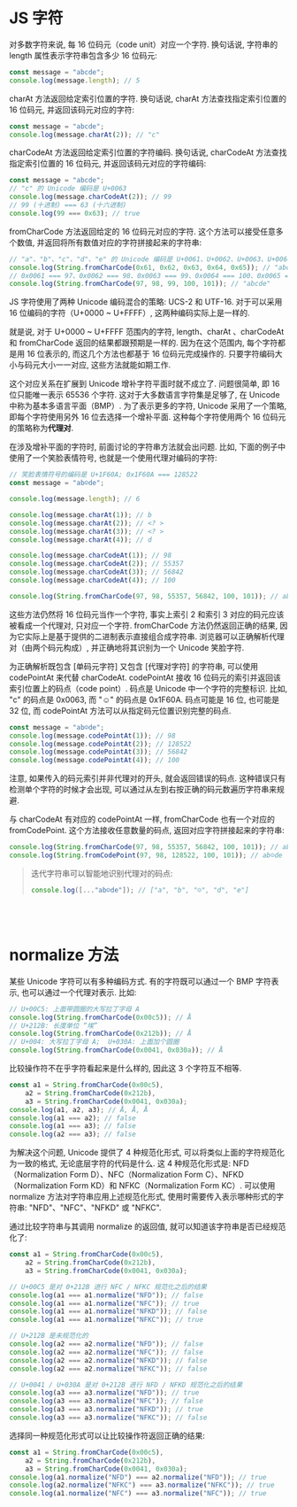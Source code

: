 # JS 字符

对多数字符来说, 每 16 位码元（code unit）对应一个字符. 换句话说, 字符串的 length 属性表示字符串包含多少 16 位码元:

```js
const message = "abcde";
console.log(message.length); // 5
```

charAt 方法返回给定索引位置的字符. 换句话说, charAt 方法查找指定索引位置的 16 位码元, 并返回该码元对应的字符:

```js
const message = "abcde";
console.log(message.charAt(2)); // "c"
```

charCodeAt 方法返回给定索引位置的字符编码. 换句话说, charCodeAt 方法查找指定索引位置的 16 位码元, 并返回该码元对应的字符编码:

```js
const message = "abcde";
// "c" 的 Unicode 编码是 U+0063
console.log(message.charCodeAt(2)); // 99
// 99 (十进制) === 63 (十六进制)
console.log(99 === 0x63); // true
```

fromCharCode 方法返回给定的 16 位码元对应的字符. 这个方法可以接受任意多个数值, 并返回将所有数值对应的字符拼接起来的字符串:

```js
// "a"、"b"、"c"、"d"、"e" 的 Unicode 编码是 U+0061、U+0062、U+0063、U+0064、U+0065
console.log(String.fromCharCode(0x61, 0x62, 0x63, 0x64, 0x65)); // "abcde"
// 0x0061 === 97、0x0062 === 98、0x0063 === 99、0x0064 === 100、0x0065 === 101
console.log(String.fromCharCode(97, 98, 99, 100, 101)); // "abcde"
```

JS 字符使用了两种 Unicode 编码混合的策略: UCS-2 和 UTF-16. 对于可以采用 16 位编码的字符（U+0000 ~ U+FFFF）, 这两种编码实际上是一样的.

就是说, 对于 U+0000 ~ U+FFFF 范围内的字符, length、charAt 、charCodeAt 和 fromCharCode 返回的结果都跟预期是一样的. 因为在这个范围内, 每个字符都是用 16 位表示的, 而这几个方法也都基于 16 位码元完成操作的. 只要字符编码大小与码元大小一一对应, 这些方法就能如期工作.

这个对应关系在扩展到 Unicode 增补字符平面时就不成立了. 问题很简单, 即 16 位只能唯一表示 65536 个字符. 这对于大多数语言字符集是足够了, 在 Unicode 中称为基本多语言平面（BMP）. 为了表示更多的字符, Unicode 采用了一个策略, 即每个字符使用另外 16 位去选择一个增补平面. 这种每个字符使用两个 16 位码元的策略称为**代理对**.

在涉及增补平面的字符时, 前面讨论的字符串方法就会出问题. 比如, 下面的例子中使用了一个笑脸表情符号, 也就是一个使用代理对编码的字符:

```js
// 笑脸表情符号的编码是 U+1F60A; 0x1F60A === 128522
const message = "ab☺de";

console.log(message.length); // 6

console.log(message.charAt(1)); // b
console.log(message.charAt(2)); // <? >
console.log(message.charAt(3)); // <? >
console.log(message.charAt(4)); // d

console.log(message.charCodeAt(1)); // 98
console.log(message.charCodeAt(2)); // 55357
console.log(message.charCodeAt(3)); // 56842
console.log(message.charCodeAt(4)); // 100

console.log(String.fromCharCode(97, 98, 55357, 56842, 100, 101)); // ab☺de
```

这些方法仍然将 16 位码元当作一个字符, 事实上索引 2 和索引 3 对应的码元应该被看成一个代理对, 只对应一个字符. fromCharCode 方法仍然返回正确的结果, 因为它实际上是基于提供的二进制表示直接组合成字符串. 浏览器可以正确解析代理对（由两个码元构成）, 并正确地将其识别为一个 Unicode 笑脸字符.

为正确解析既包含 [单码元字符] 又包含 [代理对字符] 的字符串, 可以使用 codePointAt 来代替 charCodeAt. codePointAt 接收 16 位码元的索引并返回该索引位置上的码点（code point）. 码点是 Unicode 中一个字符的完整标识. 比如, "c" 的码点是 0x0063, 而 "☺" 的码点是 0x1F60A. 码点可能是 16 位, 也可能是 32 位, 而 codePointAt 方法可以从指定码元位置识别完整的码点.

```js
const message = "ab☺de";
console.log(message.codePointAt(1)); // 98
console.log(message.codePointAt(2)); // 128522
console.log(message.codePointAt(3)); // 56842
console.log(message.codePointAt(4)); // 100
```

注意, 如果传入的码元索引并非代理对的开头, 就会返回错误的码点. 这种错误只有检测单个字符的时候才会出现, 可以通过从左到右按正确的码元数遍历字符串来规避.

与 charCodeAt 有对应的 codePointAt 一样, fromCharCode 也有一个对应的 fromCodePoint. 这个方法接收任意数量的码点, 返回对应字符拼接起来的字符串:

```js
console.log(String.fromCharCode(97, 98, 55357, 56842, 100, 101)); // ab☺de
console.log(String.fromCodePoint(97, 98, 128522, 100, 101)); // ab☺de
```

> 迭代字符串可以智能地识别代理对的码点:
>
> ```js
> console.log([..."ab☺de"]); // ["a", "b", "☺", "d", "e"]
> ```

<br><br>

# normalize 方法

某些 Unicode 字符可以有多种编码方式. 有的字符既可以通过一个 BMP 字符表示, 也可以通过一个代理对表示. 比如:

```js
// U+00C5: 上面带圆圈的大写拉丁字母 A
console.log(String.fromCharCode(0x00c5)); // Å
// U+212B: 长度单位 “埃”
console.log(String.fromCharCode(0x212b)); // Å
// U+004: 大写拉丁字母 A;  U+030A: 上面加个圆圈
console.log(String.fromCharCode(0x0041, 0x030a)); // Å
```

比较操作符不在乎字符看起来是什么样的, 因此这 3 个字符互不相等.

```js
const a1 = String.fromCharCode(0x00c5),
    a2 = String.fromCharCode(0x212b),
    a3 = String.fromCharCode(0x0041, 0x030a);
console.log(a1, a2, a3); // Å, Å, Å
console.log(a1 === a2); // false
console.log(a1 === a3); // false
console.log(a2 === a3); // false
```

为解决这个问题, Unicode 提供了 4 种规范化形式, 可以将类似上面的字符规范化为一致的格式, 无论底层字符的代码是什么. 这 4 种规范化形式是: NFD（Normalization Form D）、NFC（Normalization Form C）、NFKD（Normalization Form KD）和 NFKC（Normalization Form KC）. 可以使用 normalize 方法对字符串应用上述规范化形式, 使用时需要传入表示哪种形式的字符串: "NFD"、"NFC"、"NFKD" 或 "NFKC".

通过比较字符串与其调用 normalize 的返回值, 就可以知道该字符串是否已经规范化了:

```js
const a1 = String.fromCharCode(0x00c5),
    a2 = String.fromCharCode(0x212b),
    a3 = String.fromCharCode(0x0041, 0x030a);

// U+00C5 是对 0+212B 进行 NFC / NFKC 规范化之后的结果
console.log(a1 === a1.normalize("NFD")); // false
console.log(a1 === a1.normalize("NFC")); // true
console.log(a1 === a1.normalize("NFKD")); // false
console.log(a1 === a1.normalize("NFKC")); // true

// U+212B 是未规范化的
console.log(a2 === a2.normalize("NFD")); // false
console.log(a2 === a2.normalize("NFC")); // false
console.log(a2 === a2.normalize("NFKD")); // false
console.log(a2 === a2.normalize("NFKC")); // false

// U+0041 / U+030A 是对 0+212B 进行 NFD / NFKD 规范化之后的结果
console.log(a3 === a3.normalize("NFD")); // true
console.log(a3 === a3.normalize("NFC")); // false
console.log(a3 === a3.normalize("NFKD")); // true
console.log(a3 === a3.normalize("NFKC")); // false
```

选择同一种规范化形式可以让比较操作符返回正确的结果:

```js
const a1 = String.fromCharCode(0x00c5),
    a2 = String.fromCharCode(0x212b),
    a3 = String.fromCharCode(0x0041, 0x030a);
console.log(a1.normalize("NFD") === a2.normalize("NFD")); // true
console.log(a2.normalize("NFKC") === a3.normalize("NFKC")); // true
console.log(a1.normalize("NFC") === a3.normalize("NFC")); // true
```

<br>
